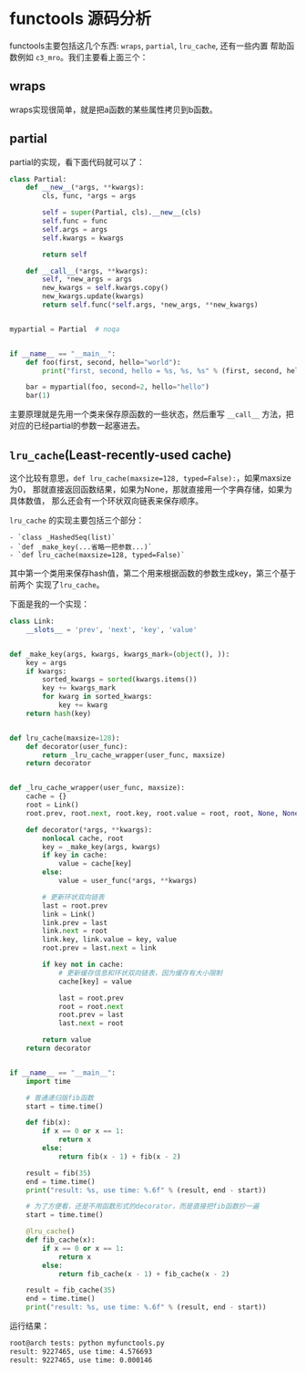 # functools 源码分析

functools主要包括这几个东西: `wraps`, `partial`, `lru_cache`, 还有一些内置
帮助函数例如 `c3_mro`。我们主要看上面三个：

## wraps

wraps实现很简单，就是把a函数的某些属性拷贝到b函数。

## partial

partial的实现，看下面代码就可以了：

```python
class Partial:
    def __new__(*args, **kwargs):
        cls, func, *args = args

        self = super(Partial, cls).__new__(cls)
        self.func = func
        self.args = args
        self.kwargs = kwargs

        return self

    def __call__(*args, **kwargs):
        self, *new_args = args
        new_kwargs = self.kwargs.copy()
        new_kwargs.update(kwargs)
        return self.func(*self.args, *new_args, **new_kwargs)


mypartial = Partial  # noqa


if __name__ == "__main__":
    def foo(first, second, hello="world"):
        print("first, second, hello = %s, %s, %s" % (first, second, hello))

    bar = mypartial(foo, second=2, hello="hello")
    bar(1)
```

主要原理就是先用一个类来保存原函数的一些状态，然后重写 `__call__` 方法，把
对应的已经partial的参数一起塞进去。

## `lru_cache`(Least-recently-used cache)

这个比较有意思，`def lru_cache(maxsize=128, typed=False):`，如果maxsize为0，
那就直接返回函数结果，如果为None，那就直接用一个字典存储，如果为具体数值，
那么还会有一个环状双向链表来保存顺序。

`lru_cache` 的实现主要包括三个部分：

    - `class _HashedSeq(list)`
    - `def _make_key(...省略一把参数...)`
    - `def lru_cache(maxsize=128, typed=False)`

其中第一个类用来保存hash值，第二个用来根据函数的参数生成key，第三个基于前两个
实现了`lru_cache`。

下面是我的一个实现：

```python
class Link:
    __slots__ = 'prev', 'next', 'key', 'value'


def _make_key(args, kwargs, kwargs_mark=(object(), )):
    key = args
    if kwargs:
        sorted_kwargs = sorted(kwargs.items())
        key += kwargs_mark
        for kwarg in sorted_kwargs:
            key += kwarg
    return hash(key)


def lru_cache(maxsize=128):
    def decorator(user_func):
        return _lru_cache_wrapper(user_func, maxsize)
    return decorator


def _lru_cache_wrapper(user_func, maxsize):
    cache = {}
    root = Link()
    root.prev, root.next, root.key, root.value = root, root, None, None

    def decorator(*args, **kwargs):
        nonlocal cache, root
        key = _make_key(args, kwargs)
        if key in cache:
            value = cache[key]
        else:
            value = user_func(*args, **kwargs)

        # 更新环状双向链表
        last = root.prev
        link = Link()
        link.prev = last
        link.next = root
        link.key, link.value = key, value
        root.prev = last.next = link

        if key not in cache:
            # 更新缓存信息和环状双向链表，因为缓存有大小限制
            cache[key] = value

            last = root.prev
            root = root.next
            root.prev = last
            last.next = root

        return value
    return decorator


if __name__ == "__main__":
    import time

    # 普通递归版fib函数
    start = time.time()

    def fib(x):
        if x == 0 or x == 1:
            return x
        else:
            return fib(x - 1) + fib(x - 2)

    result = fib(35)
    end = time.time()
    print("result: %s, use time: %.6f" % (result, end - start))

    # 为了方便看，还是不用函数形式的decorator，而是直接把fib函数抄一遍
    start = time.time()

    @lru_cache()
    def fib_cache(x):
        if x == 0 or x == 1:
            return x
        else:
            return fib_cache(x - 1) + fib_cache(x - 2)

    result = fib_cache(35)
    end = time.time()
    print("result: %s, use time: %.6f" % (result, end - start))
```

运行结果：

```bash
root@arch tests: python myfunctools.py
result: 9227465, use time: 4.576693
result: 9227465, use time: 0.000146
```
